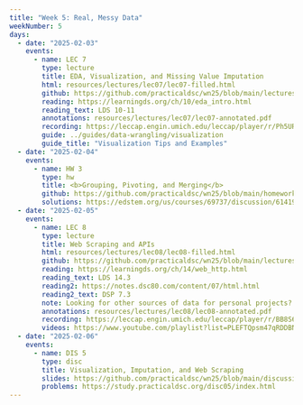 ```yaml
---
title: "Week 5: Real, Messy Data"
weekNumber: 5
days:
  - date: "2025-02-03"
    events:
      - name: LEC 7
        type: lecture
        title: EDA, Visualization, and Missing Value Imputation
        html: resources/lectures/lec07/lec07-filled.html
        github: https://github.com/practicaldsc/wn25/blob/main/lectures/lec07/
        reading: https://learningds.org/ch/10/eda_intro.html
        reading_text: LDS 10-11
        annotations: resources/lectures/lec07/lec07-annotated.pdf
        recording: https://leccap.engin.umich.edu/leccap/player/r/Ph5UR6
        guide: ../guides/data-wrangling/visualization
        guide_title: "Visualization Tips and Examples"
  - date: "2025-02-04"
    events:
      - name: HW 3
        type: hw
        title: <b>Grouping, Pivoting, and Merging</b>
        github: https://github.com/practicaldsc/wn25/blob/main/homeworks/hw03/hw03.ipynb
        solutions: https://edstem.org/us/courses/69737/discussion/6141967
  - date: "2025-02-05"
    events:
      - name: LEC 8
        type: lecture
        title: Web Scraping and APIs
        html: resources/lectures/lec08/lec08-filled.html
        github: https://github.com/practicaldsc/wn25/blob/main/lectures/lec08/
        reading: https://learningds.org/ch/14/web_http.html
        reading_text: LDS 14.3
        reading2: https://notes.dsc80.com/content/07/html.html
        reading2_text: DSP 7.3
        note: Looking for other sources of data for personal projects? Check out our <a href="resources#finding-datasets">Resources</a> page.
        annotations: resources/lectures/lec08/lec08-annotated.pdf
        recording: https://leccap.engin.umich.edu/leccap/player/r/BB8S6K
        videos: https://www.youtube.com/playlist?list=PLEFTQpsm47qRDDBNu4SrXqhTl4Zd4DC0l
  - date: "2025-02-06"
    events:
      - name: DIS 5
        type: disc
        title: Visualization, Imputation, and Web Scraping
        slides: https://github.com/practicaldsc/wn25/blob/main/discussions/disc05/disc05.ipynb
        problems: https://study.practicaldsc.org/disc05/index.html
---
```

